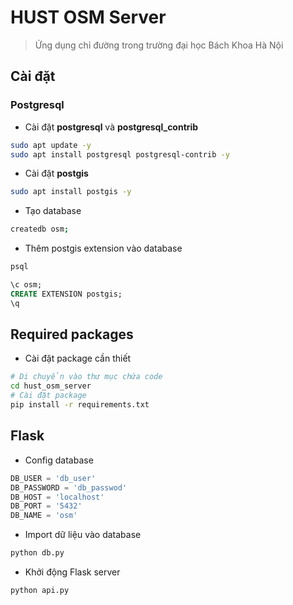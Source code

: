 # HUST OSM Server

> Ứng dụng chỉ đường trong trường đại học Bách Khoa Hà Nội

## Cài đặt

### Postgresql

- Cài đặt __postgresql__ và __postgresql_contrib__

```bash
sudo apt update -y
sudo apt install postgresql postgresql-contrib -y
```

- Cài đặt __postgis__

```bash
sudo apt install postgis -y
```

- Tạo database

```bash
createdb osm;
```

- Thêm postgis extension vào database

```bash
psql
```

```sql
\c osm;
CREATE EXTENSION postgis;
\q
```

## Required packages

- Cài đặt package cần thiết

```bash
# Di chuyển vào thư mục chứa code
cd hust_osm_server
# Cài đặt package
pip install -r requirements.txt
```

## Flask

- Config database 

```python
DB_USER = 'db_user'
DB_PASSWORD = 'db_passwod'
DB_HOST = 'localhost'
DB_PORT = '5432'
DB_NAME = 'osm'
```

- Import dữ liệu vào database

```bash
python db.py
```

- Khởi động Flask server

```bash
python api.py
```

